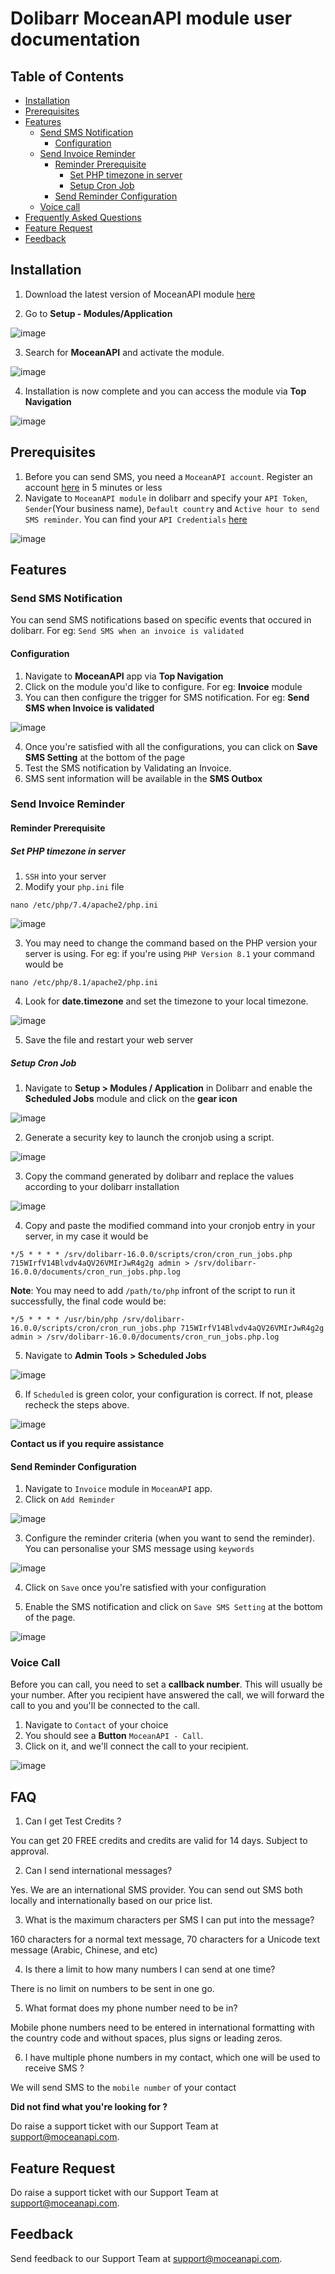 # Dolibarr MoceanAPI module user documentation

## Table of Contents
- [Installation](#installation)
- [Prerequisites](#prerequisites)
- [Features](#features)
    - [Send SMS Notification](#send-sms-notification)
        - [Configuration](#configuration)
    - [Send Invoice Reminder](#send-invoice-reminder)
        - [Reminder Prerequisite](#reminder-prerequisite)
            - [Set PHP timezone in server](#set-php-timezone-in-server)
            - [Setup Cron Job](#setup-cron-job)
        - [Send Reminder Configuration](#send-reminder-configuration)
    - [Voice call](#voice-call)
- [Frequently Asked Questions](#faq)
- [Feature Request](#feature-request)
- [Feedback](#feedback)

## Installation

1. Download the latest version of MoceanAPI module [here](https://www.dolistore.com/en/modules/1615-MoceanAPI-Send-SMS.html)

2. Go to **Setup - Modules/Application** 

![image](https://user-images.githubusercontent.com/24620178/211969217-e9818635-96f7-452f-bc37-ae9985392246.png)

3. Search for **MoceanAPI** and activate the module.

![image](https://user-images.githubusercontent.com/24620178/211969856-63843fb5-ee2b-47b1-a623-84d47a9a504e.png)

4. Installation is now complete and you can access the module via **Top Navigation**

![image](https://user-images.githubusercontent.com/24620178/211970553-75594aec-c63f-4efb-b4b5-ba6c1f8efb75.png)

## Prerequisites
1. Before you can send SMS, you need a `MoceanAPI account`. Register an account [here](https://dashboard.moceanapi.com/register?fr=dolibarr) in 5 minutes or less
2. Navigate to `MoceanAPI module` in dolibarr and specify your `API Token`, `Sender`(Your business name), `Default country` and `Active hour to send SMS reminder`. 
You can find your `API Credentials` [here](https://dashboard.moceanapi.com/user/apisetting)

![image](https://github.com/user-attachments/assets/8828d506-6acf-4820-bebc-8716538806ec)

## Features
### Send SMS Notification
You can send SMS notifications based on specific events that occured in dolibarr.
For eg: `Send SMS when an invoice is validated`

#### Configuration
1. Navigate to **MoceanAPI** app via **Top Navigation**
2. Click on the module you'd like to configure. For eg: **Invoice** module
3. You can then configure the trigger for SMS notification. For eg: **Send SMS when Invoice is validated**

![image](https://user-images.githubusercontent.com/24620178/212219128-2d1e16cf-8ad0-4643-bc1a-2566631420e5.png)

4. Once you're satisfied with all the configurations, you can click on **Save SMS Setting** at the bottom of the page
5. Test the SMS notification by Validating an Invoice.
6. SMS sent information will be available in the **SMS Outbox**

### Send Invoice Reminder
#### Reminder Prerequisite

##### Set PHP timezone in server

1. `SSH` into your server
2. Modify your `php.ini` file

`nano /etc/php/7.4/apache2/php.ini`

![image](https://user-images.githubusercontent.com/24620178/212011885-cfcb833d-e624-4d7e-b95c-96e63cee00f2.png)

3. You may need to change the command based on the PHP version your server is using. For eg: if you're using `PHP Version 8.1` your command would be

`nano /etc/php/8.1/apache2/php.ini`

4. Look for **date.timezone** and set the timezone to your local timezone.

![image](https://user-images.githubusercontent.com/24620178/212012378-9900ad6e-1819-4f47-824a-ecb4df006c74.png)

5. Save the file and restart your web server

##### Setup Cron Job
1. Navigate to **Setup > Modules / Application** in Dolibarr and enable the **Scheduled Jobs** module and click on the **gear icon**

![image](https://user-images.githubusercontent.com/24620178/211984198-54038454-dfa5-4ccf-bca9-bb1058aa889d.png)

2. Generate a security key to launch the cronjob using a script.

![image](https://user-images.githubusercontent.com/24620178/211987517-b527472a-dfad-4a03-9e05-9c930ee8d13c.png)

3. Copy the command generated by dolibarr and replace the values according to your dolibarr installation

![image](https://user-images.githubusercontent.com/24620178/211988585-8caad972-3c62-4064-8bce-70bf3d1c3372.png)

4. Copy and paste the modified command into your cronjob entry in your server, in my case it would be

`*/5 * * * * /srv/dolibarr-16.0.0/scripts/cron/cron_run_jobs.php 715WIrfV14Blvdv4aQV26VMIrJwR4g2g admin > /srv/dolibarr-16.0.0/documents/cron_run_jobs.php.log`

**Note**: You may need to add `/path/to/php` infront of the script to run it successfully, the final code would be:

`*/5 * * * * /usr/bin/php /srv/dolibarr-16.0.0/scripts/cron/cron_run_jobs.php 715WIrfV14Blvdv4aQV26VMIrJwR4g2g admin > /srv/dolibarr-16.0.0/documents/cron_run_jobs.php.log`

5. Navigate to **Admin Tools > Scheduled Jobs** 

![image](https://user-images.githubusercontent.com/24620178/211984311-27ed7728-2c23-457c-8c2e-f9a9eee0db55.png)

6. If `Scheduled` is green color, your configuration is correct. If not, please recheck the steps above.

![image](https://user-images.githubusercontent.com/24620178/212039077-3ec2f108-0ad0-4b15-a01e-ba0381c994a2.png)

**Contact us if you require assistance**

#### Send Reminder Configuration
1. Navigate to `Invoice` module in `MoceanAPI` app.
2. Click on `Add Reminder`

![image](https://user-images.githubusercontent.com/24620178/211981406-f2fcf98c-8325-48de-9cfb-c0fdea46fbbe.png)

3. Configure the reminder criteria (when you want to send the reminder). You can personalise your SMS message using `keywords`

![image](https://user-images.githubusercontent.com/24620178/211981875-402938b9-0d52-4b29-ad21-e3b3d1844a84.png)

4. Click on `Save` once you're satisfied with your configuration

5. Enable the SMS notification and click on `Save SMS Setting` at the bottom of the page.

![image](https://user-images.githubusercontent.com/24620178/211982500-880cfd3a-9a5d-44f1-9d07-185cd0de7196.png)

### Voice Call
Before you can call, you need to set a **callback number**. This will usually be your number.
After you recipient have answered the call, we will forward the call to you and you'll be connected to the call.

1. Navigate to `Contact` of your choice
2. You should see a **Button** `MoceanAPI - Call`.
3. Click on it, and we'll connect the call to your recipient.

![image](https://user-images.githubusercontent.com/24620178/229585884-2ef49d9f-66f9-44e7-b51e-de6439c3b021.png)

## FAQ
1. Can I get Test Credits ?

You can get 20 FREE credits and credits are valid for 14 days. Subject to approval.

2. Can I send international messages?

Yes. We are an international SMS provider. You can send out SMS both locally and internationally based on our price list.

3. What is the maximum characters per SMS I can put into the message?

160 characters for a normal text message, 70 characters for a Unicode text message (Arabic, Chinese, and etc)

4. Is there a limit to how many numbers I can send at one time?

There is no limit on numbers to be sent in one go.

5. What format does my phone number need to be in?

Mobile phone numbers need to be entered in international formatting with the country code and without spaces, plus signs or leading zeros.

6. I have multiple phone numbers in my contact, which one will be used to receive SMS ?

We will send SMS to the `mobile number` of your contact

**Did not find what you're looking for ?**

Do raise a support ticket with our Support Team at [support@moceanapi.com](mailto:support@moceanapi.com).

## Feature Request
Do raise a support ticket with our Support Team at [support@moceanapi.com](mailto:support@moceanapi.com).

## Feedback
Send feedback to our Support Team at [support@moceanapi.com](mailto:support@moceanapi.com).
